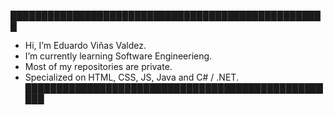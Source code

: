 
███████████████████████████████████████████████████
- Hi, I’m Eduardo Viñas Valdez.
- I’m currently learning Software Engineerieng.
- Most of my repositories are private.
- Specialized on HTML, CSS, JS, Java and C# / .NET.
███████████████████████████████████████████████████

<!---
PLACEHOLDER
--->

